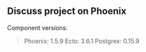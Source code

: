 ## Discuss project on Phoenix

Component versions:
> Phoenix: 1.5.9
> Ecto: 3.6.1
> Postgrex: 0.15.9

